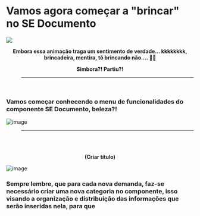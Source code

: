 # Vamos agora começar a "brincar" no SE Documento


![](https://media3.giphy.com/media/3orifaQEOagjYJ1EXe/giphy.gif?cid=ecf05e47ejare0ki7hcvoa98a363taec2mgcenp94os90j9g&rid=giphy.gif&ct=g)

<p align = "center">
    <strong> Embora essa animação traga um sentimento de verdade... kkkkkkkk, brincadeira, mentira, tô brincando não.... 😬😬 </strong> 
</p>

<p align = "center">
    <strong> Simbora?! Partiu?! </strong> 
</p>


> -----------------------------------------------------------------

<br>

### Vamos começar conhecendo o menu de funcionalidades do componente SE Documento, beleza?!

![image](https://user-images.githubusercontent.com/95197081/173683024-f63ec3c7-b077-4a6c-96f5-4202491378ad.png)


> -----------------------------------------------------------------

<br>
<br>
<p align = "center">
    <strong> (Criar título) </strong> 
</p>

![image](https://user-images.githubusercontent.com/95197081/172167160-c97688b0-c92b-4118-a432-31998793a92f.png)

### Sempre lembre, que para cada nova demanda, faz-se necessário criar uma nova categoria no componente, isso visando a organização e distribuição das informações que serão inseridas nela, para que 




